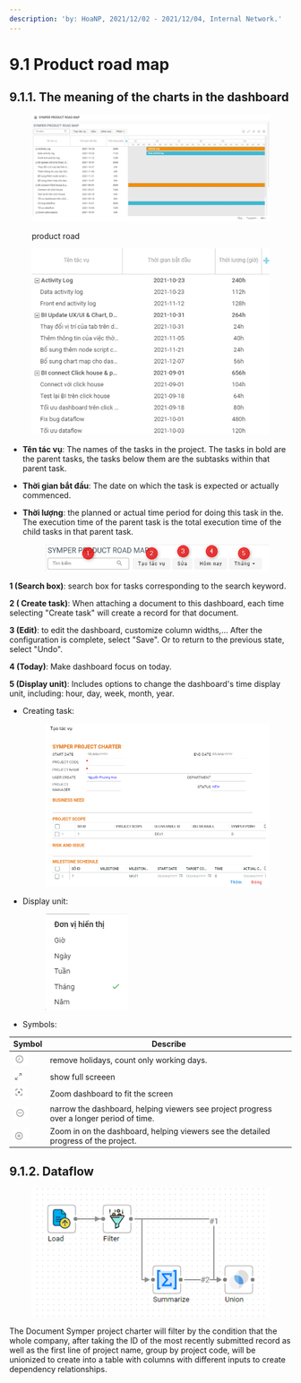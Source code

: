```yaml
---
description: 'by: HoaNP, 2021/12/02 - 2021/12/04, Internal Network.'
---
```


# 9.1 Product road map

## 9.1.1. The meaning of the charts in the dashboard

<figure><img src="../../.gitbook/assets/image (1) (4) (1) (1).png" alt=""><figcaption><p>product road</p></figcaption></figure>

<figure><img src="../../.gitbook/assets/image (58).png" alt=""><figcaption></figcaption></figure>

* **Tên tác vụ**: The names of the tasks in the project. The tasks in bold are the parent tasks, the tasks below them are the subtasks within that parent task.
* **Thời gian bắt đầu**: The date on which the task is expected or actually commenced.
*   **Thời lượng**: the planned or actual time period for doing this task in the. The execution time of the parent task is the total execution time of the child tasks in that parent task.

    <figure><img src="../../.gitbook/assets/image (66).png" alt=""><figcaption></figcaption></figure>

**1 (Search box)**: search box for tasks corresponding to the search keyword.

**2 ( Create task)**: When attaching a document to this dashboard, each time selecting "Create task" will create a record for that document.

**3 (Edit)**: to edit the dashboard, customize column widths,... After the configuration is complete, select "Save". Or to return to the previous state, select "Undo".

**4 (Today)**: Make dashboard focus on today.

**5 (Display unit)**: Includes options to change the dashboard's time display unit, including: hour, day, week, month, year.

*   Creating task:

    <figure><img src="../../.gitbook/assets/image (14) (3) (1).png" alt=""><figcaption></figcaption></figure>
*   Display unit:

    <figure><img src="../../.gitbook/assets/image (54).png" alt=""><figcaption></figcaption></figure>
* Symbols:

| Symbol                                                  | Describe                                                                                 |
| ------------------------------------------------------- | ---------------------------------------------------------------------------------------- |
| ![](<../../.gitbook/assets/image (73).png>)             | remove holidays, count only working days.                                                |
| ![](<../../.gitbook/assets/image (70).png>)             | show full screeen                                                                        |
| ![](<../../.gitbook/assets/image (38) (2) (1) (1).png>) | Zoom dashboard to fit the screen                                                         |
| ![](<../../.gitbook/assets/image (32) (1).png>)         | narrow the dashboard, helping viewers see project progress over a longer period of time. |
| ![](<../../.gitbook/assets/image (34).png>)             | Zoom in on the dashboard, helping viewers see the detailed progress of the project.      |

## 9.1.2. Dataflow

<figure><img src="../../.gitbook/assets/image (7) (3).png" alt=""><figcaption></figcaption></figure>

The Document Symper project charter will filter by the condition that the whole company, after taking the ID of the most recently submitted record as well as the first line of project name, group by project code, will be unionized to create into a table with columns with different inputs to create dependency relationships.
